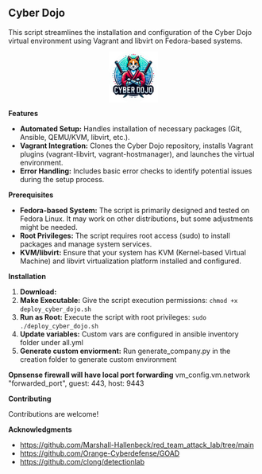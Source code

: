 ## Cyber Dojo

This script streamlines the installation and configuration of the Cyber Dojo virtual environment using Vagrant and libvirt on Fedora-based systems.

<p align="center">
    <img src="docs/images/cyber-dojo.png" alt="Logo" width="20%" style="display: block; margin: 0 auto">
</p>


**Features**

* **Automated Setup:**  Handles installation of necessary packages (Git, Ansible, QEMU/KVM, libvirt, etc.).
* **Vagrant Integration:** Clones the Cyber Dojo repository, installs Vagrant plugins (vagrant-libvirt, vagrant-hostmanager), and launches the virtual environment.
* **Error Handling:** Includes basic error checks to identify potential issues during the setup process.

**Prerequisites**

* **Fedora-based System:**  The script is primarily designed and tested on Fedora Linux. It may work on other distributions, but some adjustments might be needed.
* **Root Privileges:**  The script requires root access (sudo) to install packages and manage system services.
* **KVM/libvirt:**  Ensure that your system has KVM (Kernel-based Virtual Machine) and libvirt virtualization platform installed and configured.

**Installation**

1. **Download:**
2. **Make Executable:** Give the script execution permissions: `chmod +x deploy_cyber_dojo.sh`
3. **Run as Root:** Execute the script with root privileges: `sudo ./deploy_cyber_dojo.sh`
4. **Update variables:** Custom vars are configured in ansible inventory folder under all.yml
5. **Generate custom enviorment:** Run generate_company.py in the creation folder to generate custom environment


**Opnsense firewall will have local port forwarding**
vm_config.vm.network "forwarded_port", guest: 443, host: 9443


**Contributing**

Contributions are welcome!

**Acknowledgments**

* https://github.com/Marshall-Hallenbeck/red_team_attack_lab/tree/main
* https://github.com/Orange-Cyberdefense/GOAD
* https://github.com/clong/detectionlab
